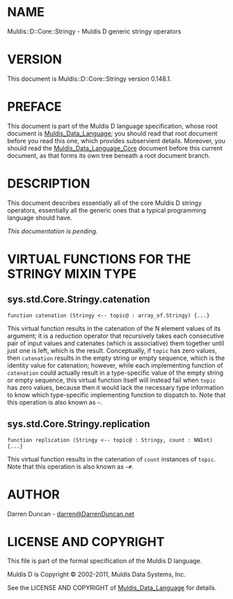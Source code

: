 # NAME

Muldis::D::Core::Stringy - Muldis D generic stringy operators

# VERSION

This document is Muldis::D::Core::Stringy version 0.148.1.

# PREFACE

This document is part of the Muldis D language specification, whose root
document is [Muldis_Data_Language](Muldis_Data_Language.md); you should read that root document before
you read this one, which provides subservient details.  Moreover, you
should read the [Muldis_Data_Language_Core](Muldis_Data_Language_Core.md) document before this current
document, as that forms its own tree beneath a root document branch.

# DESCRIPTION

This document describes essentially all of the core Muldis D
stringy operators, essentially all the generic ones that a
typical programming language should have.

*This documentation is pending.*

# VIRTUAL FUNCTIONS FOR THE STRINGY MIXIN TYPE

## sys.std.Core.Stringy.catenation

`function catenation (Stringy <-- topic@ : array_of.Stringy) {...}`

This virtual function results in the catenation of the N element values of
its argument; it is a reduction operator that recursively takes each
consecutive pair of input values and catenates (which is associative) them
together until just one is left, which is the result.  Conceptually, if
`topic` has zero values, then `catenation` results in the empty string or
empty sequence, which is the identity value for catenation; however, while
each implementing function of `catenation` could actually result in a
type-specific value of the empty string or empty sequence, this virtual
function itself will instead fail when `topic` has zero values, because
then it would lack the necessary type information to know which
type-specific implementing function to dispatch to.  Note that this
operation is also known as `~`.

## sys.std.Core.Stringy.replication

`function replication (Stringy <--
topic@ : Stringy, count : NNInt) {...}`

This virtual function results in the catenation of `count` instances of
`topic`.  Note that this operation is also known as `~#`.

# AUTHOR

Darren Duncan - darren@DarrenDuncan.net

# LICENSE AND COPYRIGHT

This file is part of the formal specification of the Muldis D language.

Muldis D is Copyright © 2002-2011, Muldis Data Systems, Inc.

See the LICENSE AND COPYRIGHT of [Muldis_Data_Language](Muldis_Data_Language.md) for details.
